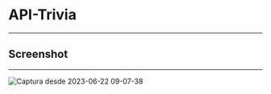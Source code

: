 # API-Trivia
***

## Screenshot
***
![Captura desde 2023-06-22 09-07-38](https://github.com/gcharalla/api-trivia/assets/58303705/71fd0e55-6988-4fc8-87dc-6bad47aada29)
